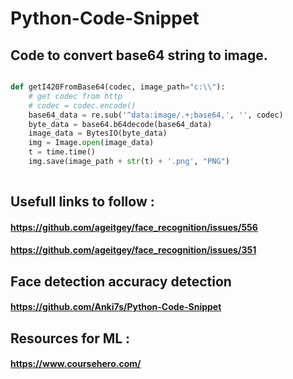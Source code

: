 # Python-Code-Snippet


## Code to convert base64 string to image. 
```python

def getI420FromBase64(codec, image_path="c:\\"):
    # get codec from http
    # codec = codec.encode()
    base64_data = re.sub('^data:image/.+;base64,', '', codec)
    byte_data = base64.b64decode(base64_data)
    image_data = BytesIO(byte_data)
    img = Image.open(image_data)
    t = time.time()
    img.save(image_path + str(t) + '.png', "PNG")
    
  ```

## Usefull links to follow :
#### https://github.com/ageitgey/face_recognition/issues/556
#### https://github.com/ageitgey/face_recognition/issues/351

## Face detection accuracy detection
#### https://github.com/Anki7s/Python-Code-Snippet

## Resources for ML :
#### https://www.coursehero.com/
